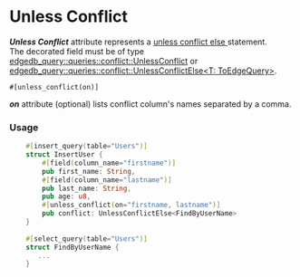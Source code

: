 # Unless Conflict 

_**Unless Conflict**_ attribute represents a [unless conflict else ](https://www.edgedb.com/docs/edgeql/insert#conflicts) statement.<br> The decorated field must be of type 
[edgedb_query::queries::conflict::UnlessConflict](https://docs.rs/edgedb-query/0.2.2/edgedb_query/queries/conflict/struct.UnlessConflict.html) or [edgedb_query::queries::conflict::UnlessConflictElse<T: ToEdgeQuery>](https://docs.rs/edgedb-query/0.2.2/edgedb_query/queries/conflict/struct.UnlessConflictElse.html).

    #[unless_conflict(on)]
    
_**on**_ attribute (optional) lists conflict column's names separated by a comma.

### Usage 

```rust
    #[insert_query(table="Users")]
    struct InsertUser {
        #[field(column_name="firstname")]
        pub first_name: String,
        #[field(column_name="lastname")]
        pub last_name: String,
        pub age: u8,
        #[unless_conflict(on="firstname, lastname")]
        pub conflict: UnlessConflictElse<FindByUserName>
    }
    
    #[select_query(table="Users")]
    struct FindByUserName {
       ...
    }
````